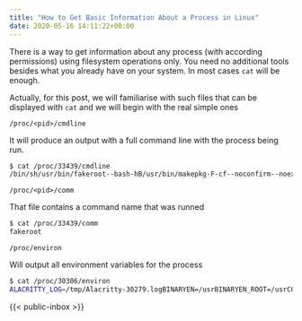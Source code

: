 ```yaml
---
title: "How to Get Basic Information About a Process in Linux"
date: 2020-05-16 14:11:22+00:00
---
```

 There is a way to get information about any process (with according permissions) using filesystem operations only. You need no additional tools besides what you already have on your system. In most cases `cat` will be enough.

<!--more-->

Actually, for this post, we will familiarise with such files that can be displayed with `cat` and we will begin with the real simple ones

`/proc/<pid>/cmdline`

It will produce an output with a full command line with the process being run.

```bash
$ cat /proc/33439/cmdline
/bin/sh/usr/bin/fakeroot--bash-hB/usr/bin/makepkg-F-cf--noconfirm--noextract--noprepare--holdver%
```

`/proc/<pid>/comm`

That file contains a command name that was runned

```bash
$ cat /proc/33439/comm
fakeroot
```

`/proc/environ`

Will output all environment variables for the process


```bash
$ cat /proc/30306/environ
ALACRITTY_LOG=/tmp/Alacritty-30279.logBINARYEN=/usrBINARYEN_ROOT=/usrCOLORTERM=truecolorDBUS_SESSION_BUS_ADDRESS=unix:path=/run/user/1000/busDISPLAY=:0.0GTK_MODULES=canberra-gtk-moduleHG=/usr/bin/hg
``` 

 {{< public-inbox \>}}